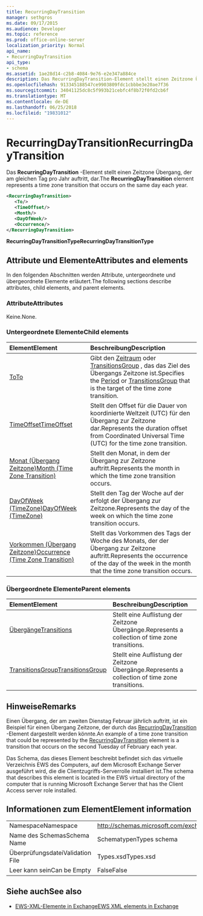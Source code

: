 ```yaml
---
title: RecurringDayTransition
manager: sethgros
ms.date: 09/17/2015
ms.audience: Developer
ms.topic: reference
ms.prod: office-online-server
localization_priority: Normal
api_name:
- RecurringDayTransition
api_type:
- schema
ms.assetid: 1ae28d14-c2b8-4084-9e76-e2e347a884ce
description: Das RecurringDayTransition-Element stellt einen Zeitzone Übergang, der am gleichen Tag pro Jahr auftritt, dar.
ms.openlocfilehash: 913345188547ce9903809fdc1cbbbe3e20ae7f36
ms.sourcegitcommit: 34041125dc8c5f993b21cebfc4f8b72f0fd2cb6f
ms.translationtype: MT
ms.contentlocale: de-DE
ms.lasthandoff: 06/25/2018
ms.locfileid: "19831012"
---
```

# <a name="recurringdaytransition"></a><span data-ttu-id="f2323-103">RecurringDayTransition</span><span class="sxs-lookup"><span data-stu-id="f2323-103">RecurringDayTransition</span></span>

<span data-ttu-id="f2323-104">Das **RecurringDayTransition** -Element stellt einen Zeitzone Übergang, der am gleichen Tag pro Jahr auftritt, dar.</span><span class="sxs-lookup"><span data-stu-id="f2323-104">The **RecurringDayTransition** element represents a time zone transition that occurs on the same day each year.</span></span> 
  
```xml
<RecurringDayTransition>
   <To/>
   <TimeOffset/>
   <Month/>
   <DayOfWeek/>
   <Occurrence/>
</RecurringDayTransition>
```

 <span data-ttu-id="f2323-105">**RecurringDayTransitionType**</span><span class="sxs-lookup"><span data-stu-id="f2323-105">**RecurringDayTransitionType**</span></span>
## <a name="attributes-and-elements"></a><span data-ttu-id="f2323-106">Attribute und Elemente</span><span class="sxs-lookup"><span data-stu-id="f2323-106">Attributes and elements</span></span>

<span data-ttu-id="f2323-107">In den folgenden Abschnitten werden Attribute, untergeordnete und übergeordnete Elemente erläutert.</span><span class="sxs-lookup"><span data-stu-id="f2323-107">The following sections describe attributes, child elements, and parent elements.</span></span>
  
### <a name="attributes"></a><span data-ttu-id="f2323-108">Attribute</span><span class="sxs-lookup"><span data-stu-id="f2323-108">Attributes</span></span>

<span data-ttu-id="f2323-109">Keine.</span><span class="sxs-lookup"><span data-stu-id="f2323-109">None.</span></span>
  
### <a name="child-elements"></a><span data-ttu-id="f2323-110">Untergeordnete Elemente</span><span class="sxs-lookup"><span data-stu-id="f2323-110">Child elements</span></span>

|<span data-ttu-id="f2323-111">**Element**</span><span class="sxs-lookup"><span data-stu-id="f2323-111">**Element**</span></span>|<span data-ttu-id="f2323-112">**Beschreibung**</span><span class="sxs-lookup"><span data-stu-id="f2323-112">**Description**</span></span>|
|:-----|:-----|
|[<span data-ttu-id="f2323-113">To</span><span class="sxs-lookup"><span data-stu-id="f2323-113">To</span></span>](to.md) <br/> |<span data-ttu-id="f2323-114">Gibt den [Zeitraum](period.md) oder [TransitionsGroup](transitionsgroup.md) , das das Ziel des Übergangs Zeitzone ist.</span><span class="sxs-lookup"><span data-stu-id="f2323-114">Specifies the [Period](period.md) or [TransitionsGroup](transitionsgroup.md) that is the target of the time zone transition.</span></span>  <br/> |
|[<span data-ttu-id="f2323-115">TimeOffset</span><span class="sxs-lookup"><span data-stu-id="f2323-115">TimeOffset</span></span>](timeoffset.md) <br/> |<span data-ttu-id="f2323-116">Stellt den Offset für die Dauer von koordinierte Weltzeit (UTC) für den Übergang zur Zeitzone dar.</span><span class="sxs-lookup"><span data-stu-id="f2323-116">Represents the duration offset from Coordinated Universal Time (UTC) for the time zone transition.</span></span>  <br/> |
|[<span data-ttu-id="f2323-117">Monat (Übergang Zeitzone)</span><span class="sxs-lookup"><span data-stu-id="f2323-117">Month (Time Zone Transition)</span></span>](month-time-zone-transition.md) <br/> |<span data-ttu-id="f2323-118">Stellt den Monat, in dem der Übergang zur Zeitzone auftritt.</span><span class="sxs-lookup"><span data-stu-id="f2323-118">Represents the month in which the time zone transition occurs.</span></span>  <br/> |
|[<span data-ttu-id="f2323-119">DayOfWeek (TimeZone)</span><span class="sxs-lookup"><span data-stu-id="f2323-119">DayOfWeek (TimeZone)</span></span>](dayofweek-timezone.md) <br/> |<span data-ttu-id="f2323-120">Stellt den Tag der Woche auf der erfolgt der Übergang zur Zeitzone.</span><span class="sxs-lookup"><span data-stu-id="f2323-120">Represents the day of the week on which the time zone transition occurs.</span></span>  <br/> |
|[<span data-ttu-id="f2323-121">Vorkommen (Übergang Zeitzone)</span><span class="sxs-lookup"><span data-stu-id="f2323-121">Occurrence (Time Zone Transition)</span></span>](occurrence-time-zone-transition.md) <br/> |<span data-ttu-id="f2323-122">Stellt das Vorkommen des Tags der Woche des Monats, der der Übergang zur Zeitzone auftritt.</span><span class="sxs-lookup"><span data-stu-id="f2323-122">Represents the occurrence of the day of the week in the month that the time zone transition occurs.</span></span>  <br/> |
   
### <a name="parent-elements"></a><span data-ttu-id="f2323-123">Übergeordnete Elemente</span><span class="sxs-lookup"><span data-stu-id="f2323-123">Parent elements</span></span>

|<span data-ttu-id="f2323-124">**Element**</span><span class="sxs-lookup"><span data-stu-id="f2323-124">**Element**</span></span>|<span data-ttu-id="f2323-125">**Beschreibung**</span><span class="sxs-lookup"><span data-stu-id="f2323-125">**Description**</span></span>|
|:-----|:-----|
|[<span data-ttu-id="f2323-126">Übergänge</span><span class="sxs-lookup"><span data-stu-id="f2323-126">Transitions</span></span>](transitions.md) <br/> |<span data-ttu-id="f2323-127">Stellt eine Auflistung der Zeitzone Übergänge.</span><span class="sxs-lookup"><span data-stu-id="f2323-127">Represents a collection of time zone transitions.</span></span>  <br/> |
|[<span data-ttu-id="f2323-128">TransitionsGroup</span><span class="sxs-lookup"><span data-stu-id="f2323-128">TransitionsGroup</span></span>](transitionsgroup.md) <br/> |<span data-ttu-id="f2323-129">Stellt eine Auflistung der Zeitzone Übergänge.</span><span class="sxs-lookup"><span data-stu-id="f2323-129">Represents a collection of time zone transitions.</span></span>  <br/> |
   
## <a name="remarks"></a><span data-ttu-id="f2323-130">Hinweise</span><span class="sxs-lookup"><span data-stu-id="f2323-130">Remarks</span></span>

<span data-ttu-id="f2323-131">Einen Übergang, der am zweiten Dienstag Februar jährlich auftritt, ist ein Beispiel für einen Übergang Zeitzone, der durch das [RecurringDayTransition](recurringdaytransition.md) -Element dargestellt werden könnte.</span><span class="sxs-lookup"><span data-stu-id="f2323-131">An example of a time zone transition that could be represented by the [RecurringDayTransition](recurringdaytransition.md) element is a transition that occurs on the second Tuesday of February each year.</span></span> 
  
<span data-ttu-id="f2323-132">Das Schema, das dieses Element beschreibt befindet sich das virtuelle Verzeichnis EWS des Computers, auf dem Microsoft Exchange Server ausgeführt wird, die die Clientzugriffs-Serverrolle installiert ist.</span><span class="sxs-lookup"><span data-stu-id="f2323-132">The schema that describes this element is located in the EWS virtual directory of the computer that is running Microsoft Exchange Server that has the Client Access server role installed.</span></span>
  
## <a name="element-information"></a><span data-ttu-id="f2323-133">Informationen zum Element</span><span class="sxs-lookup"><span data-stu-id="f2323-133">Element information</span></span>

|||
|:-----|:-----|
|<span data-ttu-id="f2323-134">Namespace</span><span class="sxs-lookup"><span data-stu-id="f2323-134">Namespace</span></span>  <br/> |http://schemas.microsoft.com/exchange/services/2006/types  <br/> |
|<span data-ttu-id="f2323-135">Name des Schemas</span><span class="sxs-lookup"><span data-stu-id="f2323-135">Schema Name</span></span>  <br/> |<span data-ttu-id="f2323-136">Schematypen</span><span class="sxs-lookup"><span data-stu-id="f2323-136">Types schema</span></span>  <br/> |
|<span data-ttu-id="f2323-137">Überprüfungsdatei</span><span class="sxs-lookup"><span data-stu-id="f2323-137">Validation File</span></span>  <br/> |<span data-ttu-id="f2323-138">Types.xsd</span><span class="sxs-lookup"><span data-stu-id="f2323-138">Types.xsd</span></span>  <br/> |
|<span data-ttu-id="f2323-139">Leer kann sein</span><span class="sxs-lookup"><span data-stu-id="f2323-139">Can be Empty</span></span>  <br/> |<span data-ttu-id="f2323-140">False</span><span class="sxs-lookup"><span data-stu-id="f2323-140">False</span></span>  <br/> |
   
## <a name="see-also"></a><span data-ttu-id="f2323-141">Siehe auch</span><span class="sxs-lookup"><span data-stu-id="f2323-141">See also</span></span>



- [<span data-ttu-id="f2323-142">EWS-XML-Elemente in Exchange</span><span class="sxs-lookup"><span data-stu-id="f2323-142">EWS XML elements in Exchange</span></span>](ews-xml-elements-in-exchange.md)

